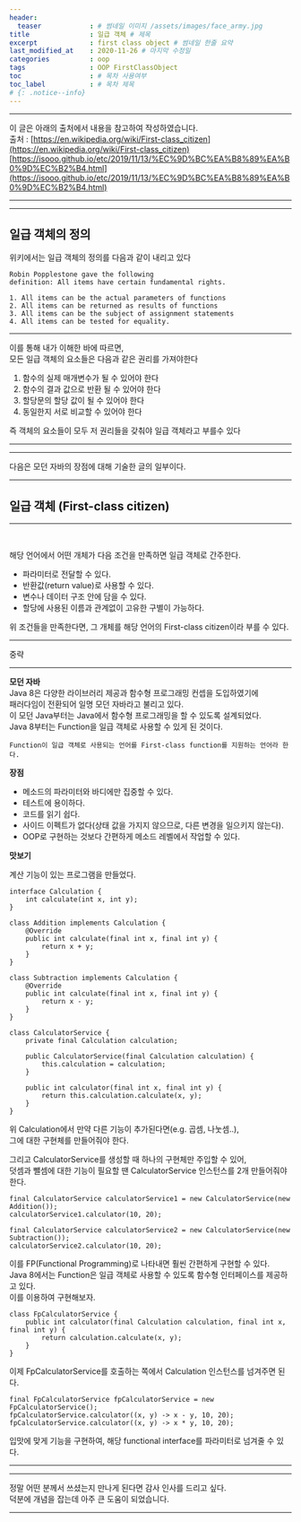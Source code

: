 ```yaml
---
header:
  teaser            : # 썸네일 이미지 /assets/images/face_army.jpg
title               : 일급 객체 # 제목
excerpt             : first class object # 썸네일 한줄 요약
last_modified_at    : 2020-11-26 # 마지막 수정일
categories          : oop
tags                : OOP FirstClassObject
toc                 : # 목차 사용여부
toc_label           : # 목차 제목
# {: .notice--info}
---
```

---
이 글은 아래의 출처에서 내용을 참고하여 작성하였습니다.  
출처 : [https://en.wikipedia.org/wiki/First-class_citizen](https://en.wikipedia.org/wiki/First-class_citizen)  
[https://isooo.github.io/etc/2019/11/13/%EC%9D%BC%EA%B8%89%EA%B0%9D%EC%B2%B4.html](https://isooo.github.io/etc/2019/11/13/%EC%9D%BC%EA%B8%89%EA%B0%9D%EC%B2%B4.html)


---
---

## 일급 객체의 정의

위키에서는 일급 객체의 정의를 다음과 같이 내리고 있다  

```
Robin Popplestone gave the following  
definition: All items have certain fundamental rights.

1. All items can be the actual parameters of functions
2. All items can be returned as results of functions
3. All items can be the subject of assignment statements
4. All items can be tested for equality.
```

---

이를 통해 내가 이해한 바에 따르면,  
모든 일급 객체의 요소들은 다음과 같은 권리를 가져야한다

1. 함수의 실제 매개변수가 될 수 있어야 한다
2. 함수의 결과 값으로 반환 될 수 있어야 한다
3. 할당문의 할당 값이 될 수 있어야 한다
4. 동일한지 서로 비교할 수 있어야 한다

즉 객체의 요소들이 모두 저 권리들을 갖춰야 일급 객체라고 부를수 있다

---
---

다음은 모던 자바의 장점에 대해 기술한 글의 일부이다.

---

## 일급 객체 (First-class citizen)

---

<br>

해당 언어에서 어떤 개체가 다음 조건을 만족하면 일급 객체로 간주한다.  

 * 파라미터로 전달할 수 있다.
 * 반환값(return value)로 사용할 수 있다.
 * 변수나 데이터 구조 안에 담을 수 있다.
 * 할당에 사용된 이름과 관계없이 고유한 구별이 가능하다.

위 조건들을 만족한다면,
그 개체를 해당 언어의 First-class citizen이라 부를 수 있다.

---

중략

---

**모던 자바**  
Java 8은 다양한 라이브러리 제공과 함수형 프로그래밍 컨셉을 도입하였기에  
패러다임이 전환되어 일명 모던 자바라고 불리고 있다.  
이 모던 Java부터는 Java에서 함수형 프로그래밍을 할 수 있도록 설계되었다.  
Java 8부터는 Function을 일급 객체로 사용할 수 있게 된 것이다.  

`Function이 일급 객체로 사용되는 언어를 First-class function를 지원하는 언어라 한다.`  


**장점**  
 * 메소드의 파라미터와 바디에만 집중할 수 있다.
 * 테스트에 용이하다.
 * 코드를 읽기 쉽다.
 * 사이드 이펙트가 없다(상태 값을 가지지 않으므로, 다른 변경을 일으키지 않는다).
 * OOP로 구현하는 것보다 간편하게 메소드 레벨에서 작업할 수 있다.

**맛보기**

계산 기능이 있는 프로그램을 만들었다.
```
interface Calculation {
    int calculate(int x, int y);
}

class Addition implements Calculation {
    @Override
    public int calculate(final int x, final int y) {
        return x + y;
    }
}

class Subtraction implements Calculation {
    @Override
    public int calculate(final int x, final int y) {
        return x - y;
    }
}
```

```
class CalculatorService {
    private final Calculation calculation;

    public CalculatorService(final Calculation calculation) {
        this.calculation = calculation;
    }

    public int calculator(final int x, final int y) {
        return this.calculation.calculate(x, y);
    }
}
```

위 Calculation에서 만약 다른 기능이 추가된다면(e.g. 곱셈, 나눗셈..),  
그에 대한 구현체를 만들어줘야 한다.  

그리고 CalculatorService를 생성할 때 하나의 구현체만 주입할 수 있어,  
덧셈과 뺄셈에 대한 기능이 필요할 땐 CalculatorService 인스턴스를 2개 만들어줘야 한다.

```
final CalculatorService calculatorService1 = new CalculatorService(new Addition());
calculatorService1.calculator(10, 20);

final CalculatorService calculatorService2 = new CalculatorService(new Subtraction());
calculatorService2.calculator(10, 20);
```

이를 FP(Functional Programming)로 나타내면 훨씬 간편하게 구현할 수 있다.  
Java 8에서는 Function은 일급 객체로 사용할 수 있도록 함수형 인터페이스를 제공하고 있다.  
이를 이용하여 구현해보자.

```
class FpCalculatorService {
    public int calculator(final Calculation calculation, final int x, final int y) {
        return calculation.calculate(x, y);
    }
}
```

이제 FpCalculatorService를 호출하는 쪽에서 Calculation 인스턴스를 넘겨주면 된다.

```
final FpCalculatorService fpCalculatorService = new FpCalculatorService();
fpCalculatorService.calculator((x, y) -> x - y, 10, 20);
fpCalculatorService.calculator((x, y) -> x * y, 10, 20);    
```
입맛에 맞게 기능을 구현하여, 해당 functional interface를 파라미터로 넘겨줄 수 있다.

---
---

정말 어떤 분께서 쓰셨는지 만나게 된다면 감사 인사를 드리고 싶다.  
덕분에 개념을 잡는데 아주 큰 도움이 되었습니다.

---
